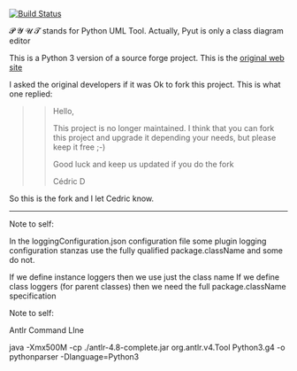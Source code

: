 [![Build Status](https://travis-ci.com/hasii2011/StarTrekPy.svg?branch=master)](https://travis-ci.com/hasii2011/StarTrekPy)

𝓟 𝓨 𝓤 𝓣 stands for Python UML Tool. Actually, Pyut is only a class diagram editor


This is a Python 3 version of a source forge project.  This is the [original web site](http://pyut.sourceforge.net/whatis.html)

I asked the original developers if it was Ok to fork this project.  This is what one replied:


>> Hello,
>> 
>> This project is no longer maintained.
>> I think that you can fork this project and upgrade it depending your needs, but please keep it free ;-)
>> 
>> Good luck and keep us updated if you do the fork
>> 
>> Cédric D


So this is the fork and I let Cedric know.  

------
Note to self:

In the loggingConfiguration.json configuration file some plugin logging configuration stanzas use the fully qualified
package.className and some do not.

If we define instance loggers then we use just the class name
If we define class loggers (for parent classes) then we need the full package.className
specification


Note to self:

Antlr Command LIne

java -Xmx500M -cp ./antlr-4.8-complete.jar org.antlr.v4.Tool Python3.g4 -o pythonparser -Dlanguage=Python3
